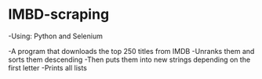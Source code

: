 # IMBD-scraping

-Using:
Python and Selenium

-A program that downloads the top 250 titles from IMDB
-Unranks them and sorts them descending
-Then puts them into new strings depending on the first letter
-Prints all lists
